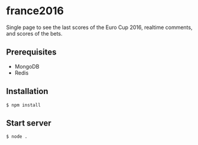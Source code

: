 france2016
==========

Single page to see the last scores of the Euro Cup 2016, realtime comments, and scores of the bets.

## Prerequisites
- MongoDB
- Redis

## Installation
```
$ npm install
```

## Start server
```
$ node .
```

